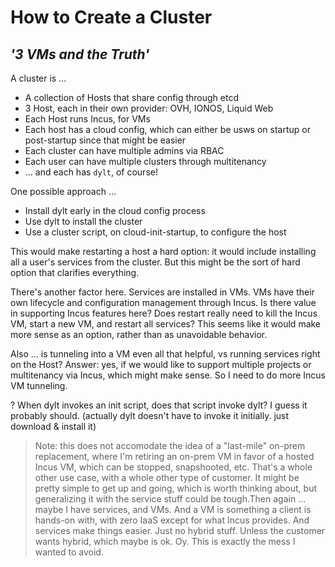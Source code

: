 # How to Create a Cluster

## _'3 VMs and the Truth'_

A cluster is ...
- A collection of Hosts that share config through etcd
- 3 Host, each in their own provider: OVH, IONOS, Liquid Web
- Each Host runs Incus, for VMs
- Each host has a cloud config, which can either be usws on startup or post-startup since that might be easier
- Each cluster can have multiple admins via RBAC
- Each user can have multiple clusters through multitenancy
- ... and each has `dylt`, of course!

One possible approach ...
- Install dylt early in the cloud config process
- Use dylt to install the cluster
- Use a cluster script, on cloud-init-startup, to configure the host

This would make restarting a host a hard option: it would include installing all a user's services from the cluster. But this might be the sort of hard option that clarifies everything.

There's another factor here. Services are installed in VMs. VMs have their own lifecycle and configuration management through Incus. Is there value in supporting Incus features here? Does restart really need to kill the Incus VM, start a new VM, and restart all services? This seems like it would make more sense as an option, rather than as unavoidable behavior.

Also ... is tunneling into a VM even all that helpful, vs running services right on the Host? Answer: yes, if we would like to support multiple projects or multitenancy via Incus, which might make sense. So I need to do more Incus VM tunneling.

? When dylt invokes an init script, does that script invoke dylt? I guess it probably should.
(actually dylt doesn't have to invoke it initially. just download & install it)

> Note: this does not accomodate the idea of a "last-mile" on-prem replacement, where I'm retiring an on-prem VM in favor of a hosted Incus VM, which can be stopped, snapshooted, etc. That's a whole other use case, with a whole other type of customer. It might be pretty simple to get up and going, which is worth thinking about, but generalizing it with the service stuff could be tough.Then again ... maybe I have services, and VMs. And a VM is something a client is hands-on with, with zero IaaS except for what Incus provides. And services make things easier. Just no hybrid stuff. Unless the customer wants hybrid, which maybe is ok. Oy. This is exactly the mess I wanted to avoid.




